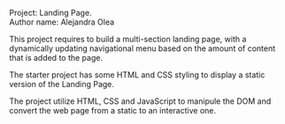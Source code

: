 
Project: Landing Page.<br/>
Author name: Alejandra Olea <br/>

This project requires to build a multi-section landing page, with a dynamically updating navigational menu based on the amount of content that is added to the page.

The starter project has some HTML and CSS styling to display a static version of the Landing Page.

 The project utilize HTML, CSS and JavaScript to manipule the DOM and convert the web page from a static to an interactive one.




